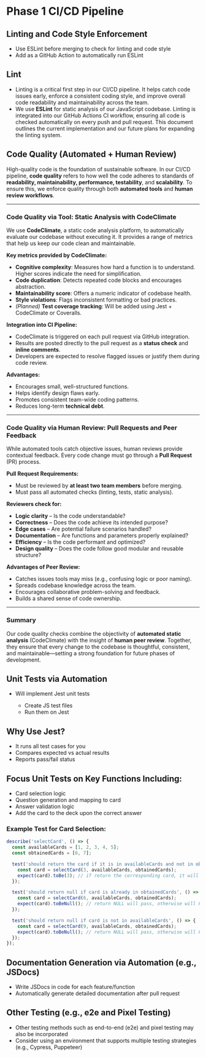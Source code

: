 # Phase 1 CI/CD Pipeline

## Linting and Code Style Enforcement

* Use ESLint before merging to check for linting and code style
* Add as a GitHub Action to automatically run ESLint

## Lint

* Linting is a critical first step in our CI/CD pipeline. It helps catch code issues early, enforce a consistent coding style, and improve overall code readability and maintainability across the team.
* We use **ESLint** for static analysis of our JavaScript codebase. Linting is integrated into our GitHub Actions CI workflow, ensuring all code is checked automatically on every push and pull request. This document outlines the current implementation and our future plans for expanding the linting system.

## Code Quality (Automated + Human Review)

High-quality code is the foundation of sustainable software. In our CI/CD pipeline, **code quality** refers to how well the code adheres to standards of **readability, maintainability, performance, testability**, and **scalability**. To ensure this, we enforce quality through both **automated tools** and **human review workflows**.

---

### Code Quality via Tool: Static Analysis with CodeClimate

We use **CodeClimate**, a static code analysis platform, to automatically evaluate our codebase without executing it. It provides a range of metrics that help us keep our code clean and maintainable.

**Key metrics provided by CodeClimate:**

* **Cognitive complexity**: Measures how hard a function is to understand. Higher scores indicate the need for simplification.
* **Code duplication**: Detects repeated code blocks and encourages abstraction.
* **Maintainability score**: Offers a numeric indicator of codebase health.
* **Style violations**: Flags inconsistent formatting or bad practices.
* *(Planned)* **Test coverage tracking**: Will be added using Jest + CodeClimate or Coveralls.

**Integration into CI Pipeline:**

* CodeClimate is triggered on each pull request via GitHub integration.
* Results are posted directly to the pull request as a **status check** and **inline comments**.
* Developers are expected to resolve flagged issues or justify them during code review.

**Advantages:**

* Encourages small, well-structured functions.
* Helps identify design flaws early.
* Promotes consistent team-wide coding patterns.
* Reduces long-term **technical debt**.

---

### Code Quality via Human Review: Pull Requests and Peer Feedback

While automated tools catch objective issues, human reviews provide contextual feedback. Every code change must go through a **Pull Request** (PR) process.

**Pull Request Requirements:**

* Must be reviewed by **at least two team members** before merging.
* Must pass all automated checks (linting, tests, static analysis).

**Reviewers check for:**

* **Logic clarity** – Is the code understandable?
* **Correctness** – Does the code achieve its intended purpose?
* **Edge cases** – Are potential failure scenarios handled?
* **Documentation** – Are functions and parameters properly explained?
* **Efficiency** – Is the code performant and optimized?
* **Design quality** – Does the code follow good modular and reusable structure?

**Advantages of Peer Review:**

* Catches issues tools may miss (e.g., confusing logic or poor naming).
* Spreads codebase knowledge across the team.
* Encourages collaborative problem-solving and feedback.
* Builds a shared sense of code ownership.

---

### Summary

Our code quality checks combine the objectivity of **automated static analysis** (CodeClimate) with the insight of **human peer review**. Together, they ensure that every change to the codebase is thoughtful, consistent, and maintainable—setting a strong foundation for future phases of development.

## Unit Tests via Automation

* Will implement Jest unit tests

  * Create JS test files
  * Run them on Jest

## Why Use Jest?

* It runs all test cases for you
* Compares expected vs actual results
* Reports pass/fail status

## Focus Unit Tests on Key Functions Including:

* Card selection logic
* Question generation and mapping to card
* Answer validation logic
* Add the card to the deck upon the correct answer

### Example Test for Card Selection:

```js
describe('selectCard', () => {
  const availableCards = [1, 2, 3, 4, 5];
  const obtainedCards = [6, 7];

  test('should return the card if it is in availableCards and not in obtainedCards', () => {
    const card = selectCard(3, availableCards, obtainedCards);
    expect(card).toBe(3); // if return the corresponding card, it will Pass, otherwise it will Fail
  });

  test('should return null if card is already in obtainedCards', () => {
    const card = selectCard(6, availableCards, obtainedCards);
    expect(card).toBeNull(); // return NULL will pass, otherwise will Fail
  });

  test('should return null if card is not in availableCards', () => {
    const card = selectCard(9, availableCards, obtainedCards);
    expect(card).toBeNull(); // return NULL will pass, otherwise will Fail
  });
});
```

## Documentation Generation via Automation (e.g., JSDocs)

* Write JSDocs in code for each feature/function
* Automatically generate detailed documentation after pull request

## Other Testing (e.g., e2e and Pixel Testing)

* Other testing methods such as end-to-end (e2e) and pixel testing may also be incorporated
* Consider using an environment that supports multiple testing strategies (e.g., Cypress, Puppeteer)

